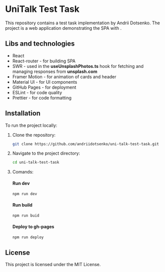 # UniTalk Test Task

This repository contains a test task implementation by Andrii Dotsenko. The project is a web application demonstrating the SPA with .

## Libs and technologies

- React
- React-router - for building SPA
- SWR - used in the **useUnsplashPhotos.ts** hook for fetching and managing responses from **unsplash.com**
- Framer Motion - for animation of cards and header
- Material UI - for UI components
- GitHub Pages - for deployment
- ESLint - for code quality
- Prettier - for code formatting

## Installation

To run the project locally:

1. Clone the repository:
   ```bash
   git clone https://github.com/andriidotsenko/uni-talk-test-task.git
   ```
2. Navigate to the project directory:
   ```bash
   cd uni-talk-test-task
   ```
3. Comands:

   #### Run dev

   ```bash
   npm run dev
   ```

   #### Run build

   ```bash
   npm run buid
   ```

   #### Deploy to gh-pages

   ```bash
   npm run deploy
   ```

## License

This project is licensed under the MIT License.
